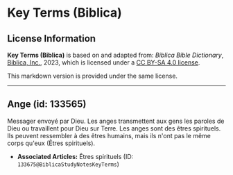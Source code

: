 # Key Terms (Biblica)

## License Information

**Key Terms (Biblica)** is based on and adapted from: _Biblica Bible Dictionary_, [Biblica, Inc.](https://www.biblica.com/), 2023, which is licensed under a [CC BY-SA 4.0 license](https://creativecommons.org/licenses/by-sa/4.0/legalcode.en).

This markdown version is provided under the same license.



--------------------------------

## Ange (id: 133565)

Messager envoyé par Dieu. Les anges transmettent aux gens les paroles de Dieu ou travaillent pour Dieu sur Terre. Les anges sont des êtres spirituels. Ils peuvent ressembler à des êtres humains, mais ils n'ont pas le même corps qu'eux (Êtres spirituels).

* **Associated Articles:** Êtres spirituels (ID: `133675@BiblicaStudyNotesKeyTerms`)

